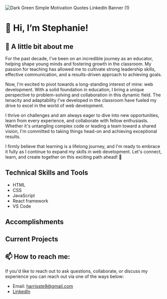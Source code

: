 ![Dark Green Simple Motivation Quotes LinkedIn Banner (1)](https://github.com/HarrisSte/HarrisSte/assets/126029841/b4e7b869-ab7e-4eaa-b078-607b40052ac7)

# 👋 Hi, I’m Stephanie!
## 🌱 A little bit about me
For the past decade, I've been on an incredible journey as an educator, helping shape young minds and fostering growth in the classroom. My passion for teaching has allowed me to cultivate strong leadership skills, effective communication, and a results-driven approach to achieving goals.

Now, I'm excited to pivot towards a long-standing interest of mine: web development. With a solid foundation in education, I bring a unique perspective to problem-solving and collaboration in this dynamic field. The tenacity and adaptability I've developed in the classroom have fueled my drive to excel in the world of web development.

I thrive on challenges and am always eager to dive into new opportunities, learn from every experience, and collaborate with fellow enthusiasts. Whether it's untangling complex code or leading a team toward a shared vision, I'm committed to taking things head-on and achieving exceptional results.

I firmly believe that learning is a lifelong journey, and I'm ready to embrace it fully as I continue to expand my skills in web development. Let's connect, learn, and create together on this exciting path ahead! 🚀

## Technical Skills and Tools
- HTML
- CSS
- JavaScript
- React framework
- VS Code

## Accomplishments

## Current Projects

## 📫 How to reach me: 
If you'd like to reach out to ask questions, collaborate, or discuss my experience you can reach out via one of the ways below:
- Email: harrisste9@gmail.com
- [LinkedIn](https://www.linkedin.com/in/harrisste9/)

